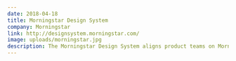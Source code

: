 ```yaml
---
date: 2018-04-18
title: Morningstar Design System
company: Morningstar
link: http://designsystem.morningstar.com/
image: uploads/morningstar.jpg
description: The Morningstar Design System aligns product teams on Morningstar brand, visual language, UX, and technical standards.
---
```

